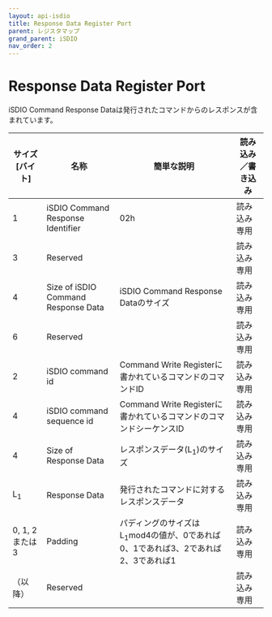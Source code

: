 ```yaml
---
layout: api-isdio
title: Response Data Register Port
parent: レジスタマップ
grand_parent: iSDIO
nav_order: 2
---
```


# Response Data Register Port

iSDIO Command Response Dataは発行されたコマンドからのレスポンスが含まれています。

サイズ\[バイト\] | 名称                              | 簡単な説明                             | 読み込み／書き込み 
----------------| --------------------------------- | ------------------------------------- | -----------
1               | iSDIO Command Response Identifier | 02h                                   | 読み込み専用
3               | Reserved                          |                                       | 読み込み専用
4               | Size of iSDIO Command Response Data | iSDIO Command Response Dataのサイズ  | 読み込み専用
6               | Reserved                          |                                       | 読み込み専用
2               | iSDIO command id                  | Command Write Registerに書かれているコマンドのコマンドID | 読み込み専用
4               | iSDIO command sequence id         | Command Write Registerに書かれているコマンドのコマンドシーケンスID | 読み込み専用
4               | Size of Response Data             | レスポンスデータ(L<sub>1</sub>)のサイズ  | 読み込み専用
L<sub>1</sub>   | Response Data                     | 発行されたコマンドに対するレスポンスデータ  | 読み込み専用
0, 1, 2 または 3 | Padding                          | パディングのサイズはL<sub>1</sub>mod4の値が、0であれば0、1であれば3、2であれば2、3であれば1 | 読み込み専用
（以降）         | Reserved                         |                                        | 読み込み専用
                  